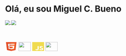 # Olá, eu sou Miguel C. Bueno
<div>
  <a href="https://github.com/m1guel-cb/">
    <img height=200 align="center" src="https://github-readme-stats.vercel.app/api?username=M1guel-cb&show_icons=true&title_color=f00&bg_color=141414&text_color=fafafa&icon_color=f00&locale=pt-br&border_radius=12&rank_icon=github" />
  </a>
  <a href="https://github.com/m1guel-cb/">
    <img height=200 align="center" src="https://github-readme-stats.vercel.app/api/top-langs/?username=m1guel-cb&size_weight=0.5&count_weight=0.5&layout=donut&title_color=f00&bg_color=141414&text_color=fafafa&locale=pt-br&border_radius=12" />
  </a>
</div>

#

<div style="display: inline_block"><br>
  <img align="center" height="30" width="40" src="https://raw.githubusercontent.com/devicons/devicon/master/icons/html5/html5-original.svg">
  <img align="center" height="30" width="40" src="https://cdn.jsdelivr.net/gh/devicons/devicon@latest/icons/css3/css3-original.svg">
  <img align="center" height="30" width="40" src="https://raw.githubusercontent.com/devicons/devicon/master/icons/javascript/javascript-plain.svg">
  <img align="center" height="30" width="40" src="https://cdn.jsdelivr.net/gh/devicons/devicon@latest/icons/python/python-original.svg">
</div>
